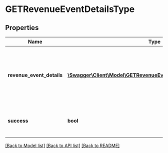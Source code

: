 # GETRevenueEventDetailsType

## Properties
Name | Type | Description | Notes
------------ | ------------- | ------------- | -------------
**revenue_event_details** | [**\Swagger\Client\Model\GETRevenueEventDetailWithoutSuccessType[]**](GETRevenueEventDetailWithoutSuccessType.md) | Represents a change to a revenue schedule, such as posting an invoice or distributing revenue. | [optional] 
**success** | **bool** | Returns &#x60;true&#x60; if the request was processed successfully. | [optional] 

[[Back to Model list]](../README.md#documentation-for-models) [[Back to API list]](../README.md#documentation-for-api-endpoints) [[Back to README]](../README.md)


